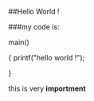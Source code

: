 ##Hello World !

###my code is:

main()

{ printf("hello world !");

}

this is very __importment__
